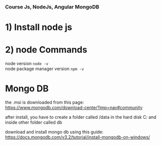 ### Course  Js, NodeJs, Angular MongoDB
# 1) Install node js 
# 2) node Commands
 node version 
`node -v`  
node package manager version
`npm -v`

# Mongo DB
the .msi  is downloaded from this page: 
https://www.mongodb.com/download-center?jmp=nav#community

after install, you have to create a folder called /data in  the hard disk C: and inside  other folder called db

download and install mongo db using this guide: https://docs.mongodb.com/v3.2/tutorial/install-mongodb-on-windows/




 
